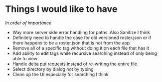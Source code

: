 # Things I would like to have

*In order of importance*

-  Way more server side error handling for paths. Also Sanitize I think
  -  Definitely need to handle the case for old versioned roster.json or if there happens to be a roster.json that is not from the app
-  Remove all of a specific tag without doing it on each file that has it
-  Add ability to edit tags while recursive searching instead of only being able to view
-  Handle delta put requests instead of re-writing the entire file
-  Select directory by dialog not by typing
-  Clean up the UI especially for searching I think
